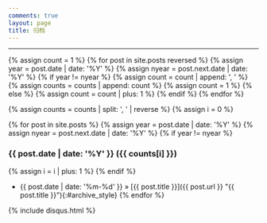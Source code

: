 ```yaml
---
comments: true
layout: page
title: 归档
---
```

---

{% assign count = 1 %}
{% for post in site.posts reversed %}
    {% assign year = post.date | date: '%Y' %}
    {% assign nyear = post.next.date | date: '%Y' %}
    {% if year != nyear %}
        {% assign count = count | append: ', ' %}
        {% assign counts = counts | append: count %}
        {% assign count = 1 %}
    {% else %}
        {% assign count = count | plus: 1 %}
    {% endif %}
{% endfor %}

{% assign counts = counts | split: ', ' | reverse %}
{% assign i = 0 %}

{% for post in site.posts %}
    {% assign year = post.date | date: '%Y' %}
    {% assign nyear = post.next.date | date: '%Y' %}
    {% if year != nyear %}
### {{ post.date | date: '%Y' }} ({{ counts[i] }})
{% assign i = i | plus: 1 %}
    {% endif %}
* {{ post.date | date: '%m-%d' }} &raquo; [{{ post.title }}]({{ post.url }} "{{ post.title }}"){:#archive_style}
{% endfor %}


{% include disqus.html %}
